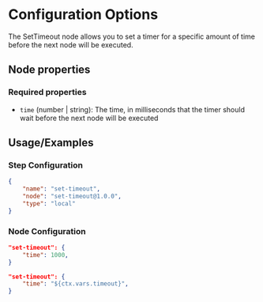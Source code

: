 # Configuration Options
The SetTimeout node allows you to set a timer for a specific amount of time before the next node will be executed.

## Node properties

### Required properties
- `time` (number | string): The time, in milliseconds that the timer should wait before the next node will be executed

## Usage/Examples
### Step Configuration

```json
{
    "name": "set-timeout",
    "node": "set-timeout@1.0.0",
    "type": "local"
}
```

### Node Configuration

```json
"set-timeout": {
    "time": 1000,
}
```



```json
"set-timeout": {
    "time": "${ctx.vars.timeout}",
}
```

